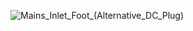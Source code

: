 ![Mains_Inlet_Foot_(Alternative_DC_Plug)](https://github.com/Driftrotor/Voron_V-SUB_0-70/assets/91290219/672aefda-ded0-4127-abf7-8d475bb8e55f)
